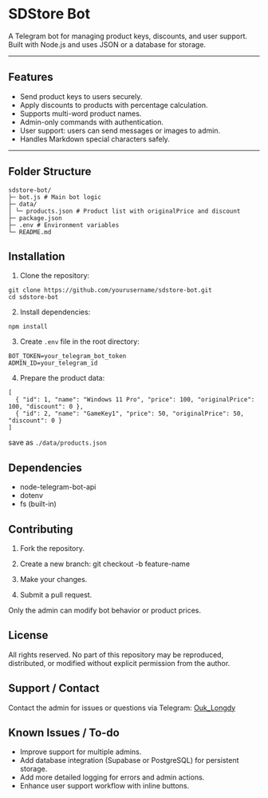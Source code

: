 # SDStore Bot

A Telegram bot for managing product keys, discounts, and user support. Built with Node.js and uses JSON or a database for storage.

---

## Features

- Send product keys to users securely.
- Apply discounts to products with percentage calculation.
- Supports multi-word product names.
- Admin-only commands with authentication.
- User support: users can send messages or images to admin.
- Handles Markdown special characters safely.

---

## Folder Structure

```
sdstore-bot/
├─ bot.js # Main bot logic
├─ data/
│ └─ products.json # Product list with originalPrice and discount
├─ package.json
├─ .env # Environment variables
└─ README.md

```
## Installation

1. Clone the repository:

```
git clone https://github.com/yourusername/sdstore-bot.git
cd sdstore-bot

```

2. Install dependencies:
```
npm install
```
3. Create ```.env``` file in the root directory:
```
BOT_TOKEN=your_telegram_bot_token
ADMIN_ID=your_telegram_id
```
4. Prepare the product data:
```
[
  { "id": 1, "name": "Windows 11 Pro", "price": 100, "originalPrice": 100, "discount": 0 },
  { "id": 2, "name": "GameKey1", "price": 50, "originalPrice": 50, "discount": 0 }
]

```
save as ```./data/products.json```

## Dependencies
 - node-telegram-bot-api
 - dotenv
 - fs (built-in)

## Contributing

 1. Fork the repository.

 2. Create a new branch: git checkout -b feature-name

 3. Make your changes.

 4. Submit a pull request.

  Only the admin can modify bot behavior or product prices.

## License

All rights reserved. No part of this repository may be reproduced, distributed, or modified without explicit permission from the author.

## Support / Contact

Contact the admin for issues or questions via Telegram: [Ouk_Longdy](https://t.me/Ouk_Longdy)

## Known Issues / To-do

- Improve support for multiple admins.
- Add database integration (Supabase or PostgreSQL) for persistent storage.
- Add more detailed logging for errors and admin actions.
- Enhance user support workflow with inline buttons.
